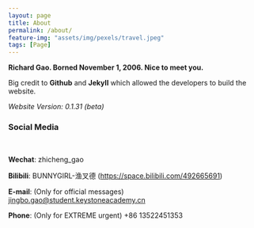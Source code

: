 ```yaml
---
layout: page
title: About
permalink: /about/
feature-img: "assets/img/pexels/travel.jpeg"
tags: [Page]
---
```


**Richard Gao. Borned November 1, 2006. Nice to meet you.**

Big credit to **Github** and **JekyII** which allowed the developers to build the website.

*Website Version: 0.1.31 (beta)*
<br>

### **Social Media**

<br>

**Wechat**: zhicheng_gao

**Bilibili**: BUNNYGIRL-渔叉德 (https://space.bilibili.com/492665691)

**E-mail**: (Only for official messages) jingbo.gao@student.keystoneacademy.cn

**Phone**: (Only for EXTREME urgent) +86 13522451353

